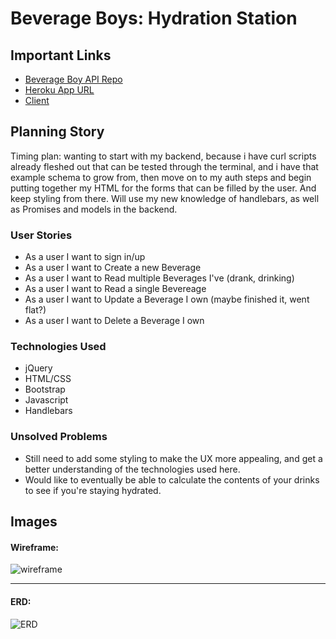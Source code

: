 # Beverage Boys: Hydration Station



## Important Links

- [Beverage Boy API Repo](https://github.com/cuddybrisp/beverage-boys-api)
- [Heroku App URL](https://mysterious-headland-69458.herokuapp.com/)
- [Client](https://cuddybrisp.github.io/beverage-boys-fe/)

## Planning Story

Timing plan: wanting to start with my backend, because i have curl scripts already fleshed out that can be tested through the terminal, and i have that example schema to grow from, then move on to my auth steps and begin putting together my HTML for the forms that can be filled by the user. And keep styling from there. Will use my new knowledge of handlebars, as well as Promises and models in the backend.

### User Stories

- As a user I want to sign in/up
- As a user I want to Create a new Beverage
- As a user I want to Read multiple Beverages I've (drank, drinking)
- As a user I want to Read a single Bevereage
- As a user I want to Update a Beverage I own (maybe finished it, went flat?)
- As a user I want to Delete a Beverage I own

### Technologies Used

- jQuery
- HTML/CSS
- Bootstrap
- Javascript
- Handlebars

### Unsolved Problems

- Still need to add some styling to make the UX more appealing, and get a better understanding of the technologies used here.
- Would like to eventually be able to calculate the contents of your drinks to see if you're staying hydrated.

## Images

#### Wireframe:
![wireframe](https://imgur.com/IfiHUND)

---

#### ERD:
![ERD](https://imgur.com/ejK6dsJ)
